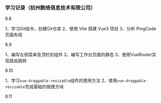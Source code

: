 ### 学习记录（杭州数络信息技术有限公司）

8.8	

1、学习Git指令，创建Git仓库
2、使用 Vite 搭建 Vue3 项目
3、分析 PingCode 页面布局

8.9

1、编写左侧菜单及顶栏的组件
2、编写工作台页面的静态
3、使用VueRouter实现路由跳转

8.10

1、学习`vue-draggable-resizable`组件的使用方法
2、使用`vue-draggable-resizable`完成基础的拖拽方块

8.11
